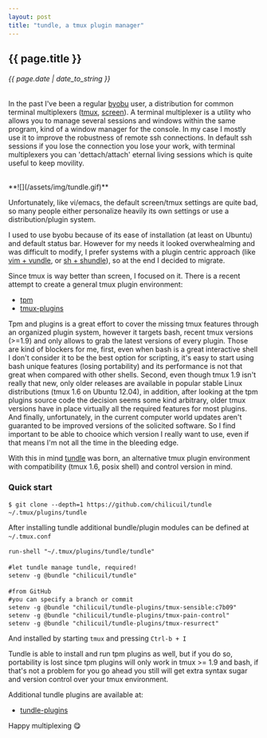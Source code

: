 ```yaml
---
layout: post
title: "tundle, a tmux plugin manager"
---
```


## {{ page.title }}

###### {{ page.date | date_to_string }}

In the past I've been a regular [byobu](http://byobu.co/) user, a distribution for common terminal multiplexers ([tmux](http://tmux.github.io/), [screen](https://www.gnu.org/software/screen/)). A terminal multiplexer is a utility who allows you to manage several sessions and windows within the same program, kind of a window manager for the console. In my case I mostly use it to improve the robustness of remote ssh connections. In default ssh sessions if you lose the connection you lose your work, with terminal multiplexers you can 'dettach/attach' eternal living sessions which is quite useful to keep movility.

<br>
**![](/assets/img/tundle.gif)**

Unfortunately, like vi/emacs, the default screen/tmux settings are quite bad, so many people either personalize heavily its own settings or use a distribution/plugin system.

I used to use byobu because of its ease of installation (at least on Ubuntu) and default status bar. However for my needs it looked overwhealming and was difficult to modify, I prefer systems with a plugin centric approach (like [vim + vundle](https://github.com/chilicuil/vundle), or [sh + shundle](http://javier.io/blog/en/2013/11/15/shundle.html)), so at the end I decided to migrate.

Since tmux is way better than screen, I focused on it. There is a recent attempt to create a general tmux plugin environment:

 - [tpm](https://github.com/tmux-plugins/tpm)
 - [tmux-plugins](https://github.com/tmux-plugins)

Tpm and plugins is a great effort to cover the missing tmux features through an organized plugin system, however it targets bash, recent tmux versions (>=1.9) and only allows to grab the latest versions of every plugin. Those are kind of blockers for me, first, even when bash is a great interactive shell I don't consider it to be the best option for scripting, it's easy to start using bash unique features (losing portability) and its performance is not that great when compared with other shells. Second, even though tmux 1.9 isn't really that new, only older releases are available in popular stable Linux distributions (tmux 1.6 on Ubuntu 12.04), in addition, after looking at the tpm plugins source code the decision seems some kind arbitrary, older tmux versions have in place virtually all the required features for most plugins. And finally, unfortunately, in the current computer world updates aren't guaranted to be improved versions of the solicited software. So I find important to be able to chooice which version I really want to use, even if that means I'm not all the time in the bleeding edge.

With this in mind [tundle](https://github.com/chilicuil/tundle) was born, an alternative tmux plugin environment with compatibility (tmux 1.6, posix shell) and control version in mind.

### Quick start

    $ git clone --depth=1 https://github.com/chilicuil/tundle ~/.tmux/plugins/tundle

After installing tundle additional bundle/plugin modules can be defined at `~/.tmux.conf`

    run-shell "~/.tmux/plugins/tundle/tundle"

    #let tundle manage tundle, required!
    setenv -g @bundle "chilicuil/tundle"

    #from GitHub
    #you can specify a branch or commit
    setenv -g @bundle "chilicuil/tundle-plugins/tmux-sensible:c7b09"
    setenv -g @bundle "chilicuil/tundle-plugins/tmux-pain-control"
    setenv -g @bundle "chilicuil/tundle-plugins/tmux-resurrect"

And installed by starting `tmux` and pressing `Ctrl-b + I`

Tundle is able to install and run tpm plugins as well, but if you do so, portability is lost since tpm plugins will only work in tmux >= 1.9 and bash, if that's not a problem for you go ahead you still will get extra syntax sugar and version control over your tmux environment.

Additional tundle plugins are available at:

 - [tundle-plugins](https://github.com/chilicuil/tundle-plugins)

Happy multiplexing &#128523;
